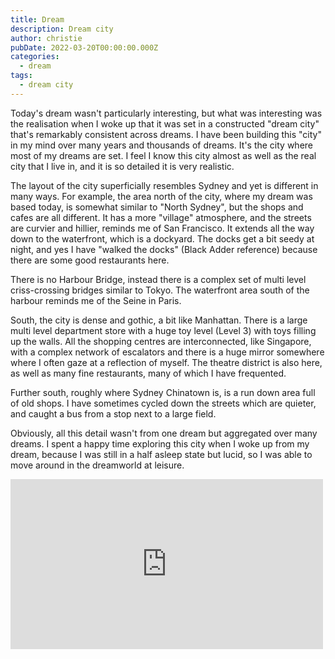 ```yaml
---
title: Dream
description: Dream city
author: christie
pubDate: 2022-03-20T00:00:00.000Z
categories:
  - dream
tags:
  - dream city
---
```


Today's dream wasn't particularly interesting, but what was interesting was the realisation when I woke up that it was set in a constructed "dream city" that's remarkably consistent across dreams. I have been building this "city" in my mind over many years and thousands of dreams. It's the city where most of my dreams are set. I feel I know this city almost as well as the real city that I live in, and it is so detailed it is very realistic.

The layout of the city superficially resembles Sydney and yet is different in many ways. For example, the area north of the city, where my dream was based today, is somewhat similar to "North Sydney", but the shops and cafes are all different. It has a more "village" atmosphere, and the streets are curvier and hillier, reminds me of San Francisco. It extends all the way down to the waterfront, which is a dockyard. The docks get a bit seedy at night, and yes I have "walked the docks" (Black Adder reference) because there are some good restaurants here.

There is no Harbour Bridge, instead there is a complex set of multi level criss-crossing bridges similar to Tokyo. The waterfront area south of the harbour reminds me of the Seine in Paris.

South, the city is dense and gothic, a bit like Manhattan. There is a large multi level department store with a huge toy level (Level 3) with toys filling up the walls. All the shopping centres are interconnected, like Singapore, with a complex network of escalators and there is a huge mirror somewhere where I often gaze at a reflection of myself. The theatre district is also here, as well as many fine restaurants, many of which I have frequented.

Further south, roughly where Sydney Chinatown is, is a run down area full of old shops. I have sometimes cycled down the streets which are quieter, and caught a bus from a stop next to a large field.

Obviously, all this detail wasn't from one dream but aggregated over many dreams. I spent a happy time exploring this city when I woke up from my dream, because I was still in a half asleep state but lucid, so I was able to move around in the dreamworld at leisure.

<iframe src="https://www.facebook.com/plugins/post.php?href=https%3A%2F%2Fwww.facebook.com%2Fchris1.tham%2Fposts%2Fpfbid02bLTLEeMgPV64o7ohABK6DHz865HVfZVege4jpixbGNJFH3Ah9276xst813hJ9D7gl&show_text=true&width=500" width="500" height="272" style="border:none;overflow:hidden" scrolling="no" frameborder="0" allowfullscreen="true" allow="autoplay; clipboard-write; encrypted-media; picture-in-picture; web-share"></iframe>
